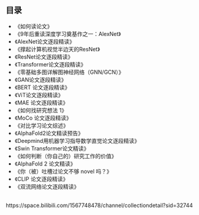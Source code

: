 ## 目录
* 《如何读论文》
* 《9年后重读深度学习奠基作之一：AlexNet》
* 《AlexNet论文逐段精读》
* 《撑起计算机视觉半边天的ResNet》
* 《ResNet论文逐段精读》
* 《Transformer论文逐段精读》
* 《零基础多图详解图神经网络（GNN/GCN）》
* 《GAN论文逐段精读》
* 《BERT 论文逐段精读》
* 《ViT论文逐段精读》
* 《MAE 论文逐段精读》
* 《如何找研究想法 1》
* 《MoCo 论文逐段精读》
* 《对比学习论文综述》
* 《AlphaFold2论文精读预告》
* 《Deepmind用机器学习指导数学直觉论文逐段精读》
* 《Swin Transformer论文精读》
* 《如何判断（你自己的）研究工作的价值》
* 《AlphaFold 2 论文精读》
* 《你（被）吐槽过论文不够 novel 吗？》
* 《CLIP 论文逐段精读》
* 《双流网络论文逐段精读》

<br/>
https://space.bilibili.com/1567748478/channel/collectiondetail?sid=32744
